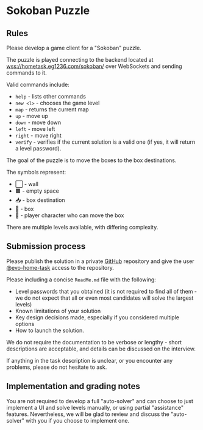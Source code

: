 # Sokoban Puzzle

## Rules

Please develop a game client for a "Sokoban" puzzle.

The puzzle is played connecting to the backend located at
[wss://hometask.eg1236.com/sokoban/](wss://hometask.eg1236.com/sokoban/) over WebSockets and sending
commands to it.

Valid commands include:
* `help` - lists other commands
* `new <l>` - chooses the game level
* `map` - returns the current map
* `up` - move up
* `down` - move down
* `left` - move left
* `right` - move right
* `verify` - verifies if the current solution is a valid one (if yes, it will return a level password).

The goal of the puzzle is to move the boxes to the box destinations.

The symbols represent:
* ⬜ - wall
* 🟫 - empty space
* 📥 - box destination
* 📧 - box
* 🧝 - player character who can move the box

There are multiple levels available, with differing complexity.

## Submission process

Please publish the solution in a private [GitHub](https://github.com/) repository and give the user
[@evo-home-task](https://github.com/evo-home-task) access to the repository.

Please including a concise `ReadMe.md` file with the following:
* Level passwords that you obtained (it is not required to find all of them - we do not expect that all or even most
  candidates will solve the largest levels)
* Known limitations of your solution
* Key design decisions made, especially if you considered multiple options
* How to launch the solution.

We do not require the documentation to be verbose or lengthy - short descriptions are acceptable, and details
can be discussed on the interview.

If anything in the task description is unclear, or you encounter any problems, please do not hesitate to ask.

## Implementation and grading notes

You are not required to develop a full "auto-solver" and can choose to just implement a UI and solve levels
manually, or using partial "assistance" features. Nevertheless, we will be glad to review and discuss the
"auto-solver" with you if you choose to implement one.
